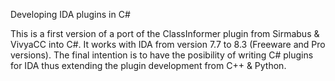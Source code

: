Developing IDA plugins in C#

This is a first version of a port of the ClassInformer plugin from Sirmabus & VivyaCC into C#.
It works with IDA from version 7.7 to 8.3 (Freeware and Pro versions).
The final intention is to have the posibility of writing C# plugins for IDA thus extending the plugin development from C++ & Python.

